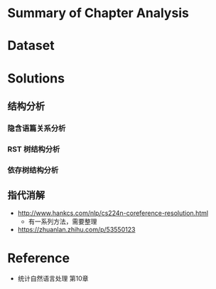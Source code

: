 # Summary of Chapter Analysis

# Dataset

# Solutions
## 结构分析
### 隐含语篇关系分析
### RST 树结构分析
### 依存树结构分析

## 指代消解
+ http://www.hankcs.com/nlp/cs224n-coreference-resolution.html
    + 有一系列方法，需要整理
+ https://zhuanlan.zhihu.com/p/53550123

# Reference
+ 统计自然语言处理 第10章